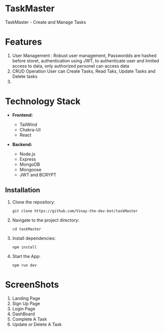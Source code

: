 # TaskMaster

TaskMaster - Create and Manage Tasks

# Features

1.  User Management : Robust user management, Passwordds are hashed before storet, authentication using JWT, to authenticate user and limited access to data, only authorized personel can access data
2.  CRUD Operation
    User can Create Tasks, Read Taks, Update Tasks and Delete tasks
3.

# Technology Stack

- **Frontend:**

  - TailWind
  - Chakra-UI
  - React

- **Backend:**
  - Node.js
  - Express
  - MongoDB
  - Mongoose
  - JWT and BCRYPT

## Installation

1. Clone the repository:
   ```
   git clone https://github.com/Vinay-the-dev-bot/taskMaster
   ```
2. Navigate to the project directory:

   ```
   cd taskMaster
   ```

3. Install dependencies:

   ```
   npm install
   ```

4. Start the App:
   ```
   npm run dev
   ```

# ScreenShots

1. Landing Page
2. Sign Up Page
3. Login Page
4. DashBoard
5. Complete A Task
6. Update or Delete A Task
